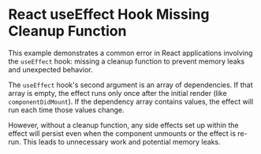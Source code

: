 # React useEffect Hook Missing Cleanup Function

This example demonstrates a common error in React applications involving the `useEffect` hook: missing a cleanup function to prevent memory leaks and unexpected behavior.

The `useEffect` hook's second argument is an array of dependencies.  If that array is empty, the effect runs only once after the initial render (like `componentDidMount`). If the dependency array contains values, the effect will run each time those values change.

However, without a cleanup function, any side effects set up within the effect will persist even when the component unmounts or the effect is re-run. This leads to unnecessary work and potential memory leaks.
